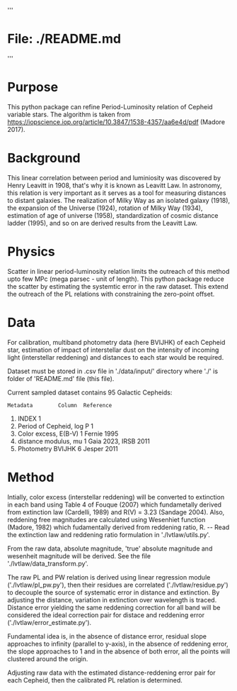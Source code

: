 '''
# File: ./README.md
'''
# Purpose
This python package can refine Period-Luminosity relation of Cepheid variable stars. The algorithm is taken from https://iopscience.iop.org/article/10.3847/1538-4357/aa6e4d/pdf (Madore 2017). 

# Background
This linear correlation between period and luminiosity was discovered by Henry Leavitt in 1908, that's why it is known as Leavitt Law. In astronomy, this relation is very important as it serves as a tool for measuring distances to distant galaxies. The realization of Milky Way as an isolated galaxy (1918), the expansion of the Universe (1924), rotation of Milky Way (1934), estimation of age of universe (1958), standardization of cosmic distance ladder (1995), and so on are derived results from the Leavitt Law.   

# Physics
Scatter in linear period-luminosity relation limits the outreach of this method upto few MPc (mega parsec - unit of length). This python package reduce the scatter by estimating the systemtic error in the raw dataset. This extend the outreach of the PL relations with constraining the zero-point offset. 

# Data
For calibration, multiband photometry data (here BVIJHK) of each Cepheid star, estimation of impact of interstellar dust on the intensity of incoming light (interstellar reddening) and distances to each star would be required.


Dataset must be stored in .csv file in './data/input/' directory where './' is folder of 'README.md' file (this file). 

Current sampled dataset contains 95 Galactic Cepheids:

	Metadata		Column	Reference
1) INDEX 			  1	
2) Period of Cepheid, log P	  1	
3) Color excess, E(B-V) 	  1 	Fernie 1995
4) distance modulus, mu 	  1	Gaia 2023, IRSB 2011
5) Photometry	BVIJHK		  6	Jesper 2011


# Method
Intially, color excess (interstellar reddening) will be converted to extinction in each band using Table 4 of Fouque (2007) which fundametally derived from extinction law (Cardelli, 1989) and R(V) = 3.23 (Sandage 2004). Also, reddening free magnitudes are calculated using Wesenhiet function (Madore, 1982) which fudamentally derived from reddening ratio, R. 
-- Read the extinction law and reddening ratio formulation in './lvtlaw/utils.py'.

From the raw data, absolute magnitude, 'true' absolute magnitude and wesenheit magnitude will be derived. See the file './lvtlaw/data_transform.py'. 

The raw PL and PW relation is derived using linear regression module ('./lvtlaw/pl_pw.py'), then their residues are correlated ('./lvtlaw/residue.py') to decouple the source of systematic error in distance and extinction. By adjusting the distance, variation in extinction over wavelength is traced. Distance error yielding the same reddening correction for all band will be considered the ideal correction pair for distace and reddening error ('./lvtlaw/error_estimate.py'). 

Fundamental idea is, in the absence of distance error, residual slope approaches to infinity (parallel to y-axis), in the absence of reddening error, the slope approaches to 1 and in the absence of both error, all the points will clustered around the origin.  

Adjusting raw data with the estimated distance-reddening error pair for each Cepheid, then the calibrated PL relation is determined. 


